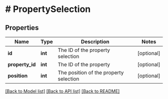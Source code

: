 # # PropertySelection

## Properties

Name | Type | Description | Notes
------------ | ------------- | ------------- | -------------
**id** | **int** | The ID of the property selection | [optional] 
**property_id** | **int** | The ID of the property | [optional] 
**position** | **int** | The position of the property selection | [optional] 

[[Back to Model list]](../../README.md#documentation-for-models) [[Back to API list]](../../README.md#documentation-for-api-endpoints) [[Back to README]](../../README.md)


